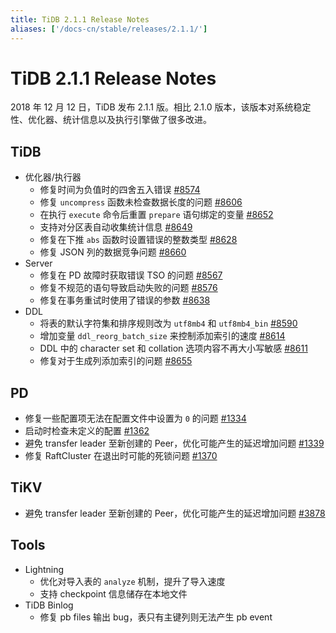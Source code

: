 ```yaml
---
title: TiDB 2.1.1 Release Notes
aliases: ['/docs-cn/stable/releases/2.1.1/']
---
```


# TiDB 2.1.1 Release Notes

2018 年 12 月 12 日，TiDB 发布 2.1.1 版。相比 2.1.0 版本，该版本对系统稳定性、优化器、统计信息以及执行引擎做了很多改进。

## TiDB

+ 优化器/执行器
    - 修复时间为负值时的四舍五入错误 [#8574](https://github.com/pingcap/tidb/pull/8574)
    - 修复 `uncompress` 函数未检查数据长度的问题 [#8606](https://github.com/pingcap/tidb/pull/8606)
    - 在执行 `execute` 命令后重置 `prepare` 语句绑定的变量 [#8652](https://github.com/pingcap/tidb/pull/8652)
    - 支持对分区表自动收集统计信息 [#8649](https://github.com/pingcap/tidb/pull/8649)
    - 修复在下推 `abs` 函数时设置错误的整数类型 [#8628](https://github.com/pingcap/tidb/pull/8628)
    - 修复 JSON 列的数据竞争问题 [#8660](https://github.com/pingcap/tidb/pull/8660)
+ Server
    - 修复在 PD 故障时获取错误 TSO 的问题 [#8567](https://github.com/pingcap/tidb/pull/8567)
    - 修复不规范的语句导致启动失败的问题 [#8576](https://github.com/pingcap/tidb/pull/8576)
    - 修复在事务重试时使用了错误的参数 [#8638](https://github.com/pingcap/tidb/pull/8638)
+ DDL
    - 将表的默认字符集和排序规则改为 `utf8mb4` 和 `utf8mb4_bin` [#8590](https://github.com/pingcap/tidb/pull/8590)
    - 增加变量 `ddl_reorg_batch_size` 来控制添加索引的速度 [#8614](https://github.com/pingcap/tidb/pull/8614)
    - DDL 中的 character set 和 collation 选项内容不再大小写敏感 [#8611](https://github.com/pingcap/tidb/pull/8611)
    - 修复对于生成列添加索引的问题 [#8655](https://github.com/pingcap/tidb/pull/8655)

## PD

- 修复一些配置项无法在配置文件中设置为 `0` 的问题 [#1334](https://github.com/pingcap/pd/pull/1334)
- 启动时检查未定义的配置 [#1362](https://github.com/pingcap/pd/pull/1362)
- 避免 transfer leader 至新创建的 Peer，优化可能产生的延迟增加问题 [#1339](https://github.com/pingcap/pd/pull/1339)
- 修复 RaftCluster 在退出时可能的死锁问题 [#1370](https://github.com/pingcap/pd/pull/1370)

## TiKV

- 避免 transfer leader 至新创建的 Peer，优化可能产生的延迟增加问题 [#3878](https://github.com/tikv/tikv/pull/3878)

## Tools

+ Lightning
    - 优化对导入表的 `analyze` 机制，提升了导入速度
    - 支持 checkpoint 信息储存在本地文件
+ TiDB Binlog
    - 修复 pb files 输出 bug，表只有主键列则无法产生 pb event
